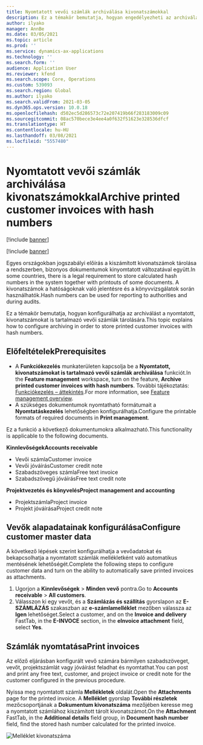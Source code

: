 ```yaml
---
title: Nyomtatott vevői számlák archiválása kivonatszámokkal
description: Ez a témakör bemutatja, hogyan engedélyezheti az archiválást a nyomtatott, kivonatszámokat is tartalmazó vevői számlák tárolására.
author: ilyako
manager: AnnBe
ms.date: 03/05/2021
ms.topic: article
ms.prod: ''
ms.service: dynamics-ax-applications
ms.technology: ''
ms.search.form: ''
audience: Application User
ms.reviewer: kfend
ms.search.scope: Core, Operations
ms.custom: 539093
ms.search.region: Global
ms.author: ilyako
ms.search.validFrom: 2021-03-05
ms.dyn365.ops.version: 10.0.18
ms.openlocfilehash: d502ec5d286573c72e207419b66f283183009c09
ms.sourcegitcommit: 08ac570bece3e4ee4a0f632f51623e328536dfcf
ms.translationtype: HT
ms.contentlocale: hu-HU
ms.lasthandoff: 03/08/2021
ms.locfileid: "5557480"
---
```

# <a name="archive-printed-customer-invoices-with-hash-numbers"></a><span data-ttu-id="1b30c-103">Nyomtatott vevői számlák archiválása kivonatszámokkal</span><span class="sxs-lookup"><span data-stu-id="1b30c-103">Archive printed customer invoices with hash numbers</span></span>

[!include [banner](../includes/banner.md)]

[!include [banner](../includes/preview-banner.md)]

<span data-ttu-id="1b30c-104">Egyes országokban jogszabályi előírás a kiszámított kivonatszámok tárolása a rendszerben, bizonyos dokumentumok kinyomtatott változatával együtt.</span><span class="sxs-lookup"><span data-stu-id="1b30c-104">In some countries, there is a legal requirement to store calculated hash numbers in the system together with printouts of some documents.</span></span> <span data-ttu-id="1b30c-105">A kivonatszámok a hatóságoknak való jelentésre és a könyvvizsgálatok során használhatók.</span><span class="sxs-lookup"><span data-stu-id="1b30c-105">Hash numbers can be used for reporting to authorities and during audits.</span></span>

<span data-ttu-id="1b30c-106">Ez a témakör bemutatja, hogyan konfigurálhatja az archiválást a nyomtatott, kivonatszámokat is tartalmazó vevői számlák tárolására.</span><span class="sxs-lookup"><span data-stu-id="1b30c-106">This topic explains how to configure archiving in order to store printed customer invoices with hash numbers.</span></span>

## <a name="prerequisites"></a><span data-ttu-id="1b30c-107">Előfeltételek</span><span class="sxs-lookup"><span data-stu-id="1b30c-107">Prerequisites</span></span>

- <span data-ttu-id="1b30c-108">A **Funkciókezelés** munkaterületen kapcsolja be a **Nyomtatott, kivonatszámokat is tartalmazó vevői számlák archiválása** funkciót.</span><span class="sxs-lookup"><span data-stu-id="1b30c-108">In the **Feature management** workspace, turn on the feature, **Archive printed customer invoices with hash numbers**.</span></span> <span data-ttu-id="1b30c-109">További tájékoztatás: [Funkciókezelés – áttekintés](../../fin-ops-core/fin-ops/get-started/feature-management/feature-management-overview.md).</span><span class="sxs-lookup"><span data-stu-id="1b30c-109">For more information, see [Feature management overview](../../fin-ops-core/fin-ops/get-started/feature-management/feature-management-overview.md).</span></span>
- <span data-ttu-id="1b30c-110">A szükséges dokumentumok nyomtatható formátumait a **Nyomtatáskezelés** lehetőségben konfigurálhatja.</span><span class="sxs-lookup"><span data-stu-id="1b30c-110">Configure the printable formats of required documents in **Print management**.</span></span>

<span data-ttu-id="1b30c-111">Ez a funkció a következő dokumentumokra alkalmazható.</span><span class="sxs-lookup"><span data-stu-id="1b30c-111">This functionality is applicable to the following documents.</span></span>

<span data-ttu-id="1b30c-112">**Kinnlevőségek**</span><span class="sxs-lookup"><span data-stu-id="1b30c-112">**Accounts receivable**</span></span>
- <span data-ttu-id="1b30c-113">Vevői számla</span><span class="sxs-lookup"><span data-stu-id="1b30c-113">Customer invoice</span></span>
- <span data-ttu-id="1b30c-114">Vevői jóváírás</span><span class="sxs-lookup"><span data-stu-id="1b30c-114">Customer credit note</span></span>
- <span data-ttu-id="1b30c-115">Szabadszöveges számla</span><span class="sxs-lookup"><span data-stu-id="1b30c-115">Free text invoice</span></span>
- <span data-ttu-id="1b30c-116">Szabadszövegű jóváírás</span><span class="sxs-lookup"><span data-stu-id="1b30c-116">Free text credit note</span></span>

<span data-ttu-id="1b30c-117">**Projektvezetés és könyvelés**</span><span class="sxs-lookup"><span data-stu-id="1b30c-117">**Project management and accounting**</span></span>
- <span data-ttu-id="1b30c-118">Projektszámla</span><span class="sxs-lookup"><span data-stu-id="1b30c-118">Project invoice</span></span>
- <span data-ttu-id="1b30c-119">Projekt jóváírása</span><span class="sxs-lookup"><span data-stu-id="1b30c-119">Project credit note</span></span>

## <a name="configure-customer-master-data"></a><span data-ttu-id="1b30c-120">Vevők alapadatainak konfigurálása</span><span class="sxs-lookup"><span data-stu-id="1b30c-120">Configure customer master data</span></span>
<span data-ttu-id="1b30c-121">A következő lépések szerint konfigurálhatja a vevőadatokat és bekapcsolhatja a nyomtatott számlák mellékletként való automatikus mentésének lehetőségét.</span><span class="sxs-lookup"><span data-stu-id="1b30c-121">Complete the following steps to configure customer data and turn on the ability to automatically save printed invoices as attachments.</span></span>

1. <span data-ttu-id="1b30c-122">Ugorjon a **Kinnlevőségek** > **Minden vevő** pontra.</span><span class="sxs-lookup"><span data-stu-id="1b30c-122">Go to **Accounts receivable** > **All customers**.</span></span> 
2. <span data-ttu-id="1b30c-123">Válasszon ki egy vevőt, és a **Számlázás és szállítás** gyorslapon az **E-SZÁMLÁZÁS** szakaszban az **e-számlamelléklet** mezőben válassza az **Igen** lehetőséget.</span><span class="sxs-lookup"><span data-stu-id="1b30c-123">Select a customer, and on the **Invoice and delivery** FastTab, in the **E-INVOCE** section, in the **eInvoice attachment** field, select **Yes**.</span></span>

## <a name="print-invoices"></a><span data-ttu-id="1b30c-124">Számlák nyomtatása</span><span class="sxs-lookup"><span data-stu-id="1b30c-124">Print invoices</span></span>
<span data-ttu-id="1b30c-125">Az előző eljárásban konfigurált vevő számára bármilyen szabadszöveget, vevőt, projektszámlát vagy jóváírást feladhat és nyomtathat.</span><span class="sxs-lookup"><span data-stu-id="1b30c-125">You can post and print any free text, customer, and project invoice or credit note for the customer configured in the previous procedure.</span></span>

<span data-ttu-id="1b30c-126">Nyissa meg nyomtatott számla **Mellékletek** oldalát.</span><span class="sxs-lookup"><span data-stu-id="1b30c-126">Open the **Attachments** page for the printed invoice.</span></span> <span data-ttu-id="1b30c-127">A **Melléklet** gyorslap **További részletek** mezőcsoportjának a **Dokumentum kivonatszáma** mezőjében keresse meg a nyomtatott számlához kiszámított tárolt kivonatszámot.</span><span class="sxs-lookup"><span data-stu-id="1b30c-127">On the **Attachment** FastTab, in the **Additional details** field group, in **Document hash number** field, find the stored hash number calculated for the printed invoice.</span></span>

![Melléklet kivonatszáma](media/attach-hash-num.jpg)

